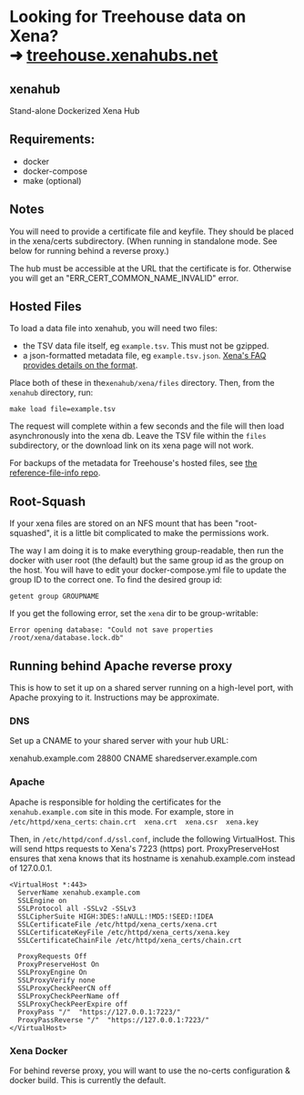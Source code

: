 # Looking for Treehouse data on Xena?<br>➜ [treehouse.xenahubs.net](https://treehouse.xenahubs.net)

## xenahub
Stand-alone Dockerized Xena Hub

## Requirements:
- docker
- docker-compose
- make (optional)


## Notes
You will need to provide a certificate file and keyfile.
They should be placed in the xena/certs subdirectory. (When running in standalone mode.
See below for running behind a reverse proxy.)

The hub must be accessible at the URL that the certificate is for.
Otherwise you will get an "ERR_CERT_COMMON_NAME_INVALID" error.

## Hosted Files
To load a data file into xenahub, you will need two files:
- the TSV data file itself, eg `example.tsv`. This must not be gzipped.
- a json-formatted metadata file, eg `example.tsv.json`. [Xena's FAQ provides details on the format](https://ucsc-xena.gitbook.io/project/local-xena-hub/loading-data-from-the-command-line).

Place both of these in the`xenahub/xena/files` directory.
Then, from the `xenahub` directory, run:

`make load file=example.tsv`

The request will complete within a few seconds and the file will then load asynchronously into the xena db.
Leave the TSV file within the `files` subdirectory, or the download link on its xena page will not work.

For backups of the metadata for Treehouse's hosted files, see [the reference-file-info repo](https://github.com/UCSC-Treehouse/reference-file-info).

## Root-Squash
If your xena files are stored on an NFS mount that has been "root-squashed", it is a little
bit complicated to make the permissions work.

The way I am doing it is to make everything group-readable, then run the docker with user
root (the default) but the same group id as the group on the host.
You will have to edit your docker-compose.yml file to update the group ID to the correct one.
To find the desired group id:

`getent group GROUPNAME`

If you get the following error, set the `xena` dir to be group-writable:

`Error opening database: "Could not save properties /root/xena/database.lock.db"`

## Running behind Apache reverse proxy
This is how to set it up on a shared server running on a high-level port, with Apache proxying to it.
Instructions may be approximate.

### DNS
Set up a CNAME to your shared server with your hub URL:

xenahub.example.com 28800 CNAME sharedserver.example.com

### Apache
Apache is responsible for holding the certificates for the `xenahub.example.com` site in this mode.
For example, store in `/etc/httpd/xena_certs`:
`chain.crt  xena.crt  xena.csr  xena.key`

Then, in `/etc/httpd/conf.d/ssl.conf`, include the following VirtualHost.
This will send https requests to Xena's 7223 (https) port. ProxyPreserveHost ensures that xena knows
that its hostname is xenahub.example.com instead of 127.0.0.1.

```
<VirtualHost *:443>
  ServerName xenahub.example.com
  SSLEngine on
  SSLProtocol all -SSLv2 -SSLv3
  SSLCipherSuite HIGH:3DES:!aNULL:!MD5:!SEED:!IDEA
  SSLCertificateFile /etc/httpd/xena_certs/xena.crt
  SSLCertificateKeyFile /etc/httpd/xena_certs/xena.key
  SSLCertificateChainFile /etc/httpd/xena_certs/chain.crt

  ProxyRequests Off
  ProxyPreserveHost On
  SSLProxyEngine On
  SSLProxyVerify none
  SSLProxyCheckPeerCN off
  SSLProxyCheckPeerName off
  SSLProxyCheckPeerExpire off
  ProxyPass "/"  "https://127.0.0.1:7223/"
  ProxyPassReverse "/"  "https://127.0.0.1:7223/"
</VirtualHost>
```

### Xena Docker
For behind reverse proxy, you will want to use the no-certs configuration & docker build.
This is currently the default.
